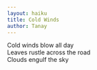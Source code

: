 ```yaml
---
layout: haiku
title: Cold Winds
author: Tanay
---
```


Cold winds blow all day<br>
Leaves rustle across the road<br>
Clouds engulf the sky<br>
